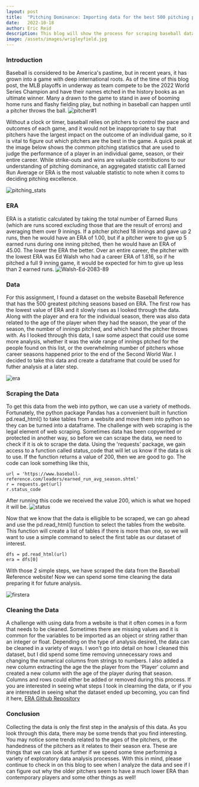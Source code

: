 ```yaml
---
layout: post
title:  "Pitching Dominance: Importing data for the best 500 pitching performances"
date:   2022-10-18
author: Eric Reid
description: This blog will show the process for scraping baseball data from Baseball Reference in preparation for futher analysis.
image: /assets/images/wrigleyfield.jpg
---
```

### Introduction

Baseball is considered to be America's pastime, but in recent years, it has grown into a game with deep international roots. As of the time of this blog post, the MLB playoffs in underway as team compete to be the 2022 World Series Champion and have their names etched in the history books as an ultimate winner. Many a drawn to the game to stand in awe of booming home runs and flashy fielding play, but nothing in baseball can happen until a pitcher throws the ball. 
![pitcher#1](https://user-images.githubusercontent.com/100799679/196492955-b7b60fd3-39ee-4874-9777-eb0b9e275a17.jpg)

Without a clock or timer, baseball relies on pitchers to control the pace and outcomes of each game, and it would not be inappropriate to say that pitchers have the largest impact on the outcome of an individual game, so it is vital to figure out which pitchers are the best in the game. A quick peak at the image below shows the common pitching statistics that are used to judge the performance of a player in an individual game, season, or their entire career. While strike-outs and wins are valuable contributions to our understanding of pitching dominance, an aggregated statistic call Earned Run Average or ERA is the most valuable statistic to note when it coms to deciding pitching excellence. 

![pitching_stats](https://user-images.githubusercontent.com/100799679/196504768-da58d3c5-07c9-4d13-8154-ed324b1f0771.jpg)

### ERA

ERA is a statistic calculated by taking the total number of Earned Runs (which are runs scored excluding those that are the result of errors) and averaging them over 9 innings. If a pitcher pitched 18 innings and gave up 2 runs, then he would have an ERA of 1.00, but if a pitcher were to give up 5 earned runs during one inning pitched, then he would have an ERA of 45.00. The lower the ERA the better. Over an entire career, the pitcher with the lowest ERA was Ed Walsh who had a career ERA of 1.816, so if he pitched a full 9 inning game, it would be expected for him to give up less than 2 earned runs. 
![Walsh-Ed-2083-89](https://user-images.githubusercontent.com/100799679/196507495-fa76ce85-3dbe-4969-bcab-0421f0d9bc0b.jpg)

### Data

For this assignment, I found a dataset on the website Baseball Reference that has the 500 greatest pitching seasons based on ERA. The first row has the lowest value of ERA and it slowly rises as I looked through the data. Along with the player and era for the individual season, there was also data related to the age of the player when they had the season, the year of the season, the number of innings pitched, and which hand the pitcher throws with. As I looked through this data, I saw some aspect that could use some more analysis, whether it was the wide range of innings ptched for the people found on this list, or the overwhelming number of pitchers whose career seasons happened prior to the end of the Second World War. I decided to take this data and create a dataframe that could be used for futher analysis at a later step.

![era](https://user-images.githubusercontent.com/100799679/196507717-df5ea449-8bc3-4947-a542-b99e163fba61.jpg)

### Scraping the Data

To get this data from the web into python, we can use a variety of methods. Fortunately, the python package Pandas has a convenient built in function pd.read_html() to take tables from a website and move them into python so they can be turned into a dataframe. The challenge with web scraping is the legal element of web scraping. Sometimes data has been copywrited or protected in another way, so before we can scrape the data, we need to check if it is ok to scrape the data. Using the 'requests' package, we gain access to a function called status_code that will let us know if the data is ok to use. If the function returns a value of 200, then we are good to go. The code can look something like this,

```
url = 'https://www.baseball-reference.com/leaders/earned_run_avg_season.shtml'
r = requests.get(url)
r.status_code
```
After running this code we received the value 200, which is what we hoped it will be.
![status](https://user-images.githubusercontent.com/100799679/196509341-ff6f2658-aa3f-4abe-94f8-86f3fcb20714.jpg)

Now that we know that the data is elligible to be scraped, we can go ahead and use the pd.read_html() function to select the tables from the website. This function will create a list of tables if there is more than one, so we will want to use a simple command to select the first table as our dataset of interest.
```
dfs = pd.read_html(url)
era = dfs[0]
```
With those 2 simple steps, we have scraped the data from the Baseball Reference website! Now we can spend some time cleaning the data preparing it for future analysis.

![firstera](https://user-images.githubusercontent.com/100799679/196510196-cbde56dd-80c6-42ae-b5a1-024175de7bb1.jpg)

### Cleaning the Data

A challenge with using data from a website is that it often comes in a form that needs to be cleaned. Sometimes there are missing values and it is common for the variables to be imported as an object or string rather than an integer or float. Depending on the type of analysis desired, the data can be cleaned in a variety of ways. I won't go into detail on how I cleaned this dataset, but I did spend some time removing unnecessary rows and changing the numerical columns from strings to numbers. I also added a new column extracting the age the the player from the 'Player' column and created a new column with the age of the player during that season. Columns and rows could either be added or removed during this process. If you are interested in seeing what steps I took in clearning the data, or if you are interested in seeing what the dataset ended up becoming, you can find it here, [ERA Github Repository](https://github.com/erictreid514/baseball_era)

### Conclusion

Collecting the data is only the first step in the analysis of this data. As you look through this data, there may be some trends that you find interesting. You may notice some trends related to the ages of the pitchers, or the handedness of the pitchers as it relates to their season era. These are things that we can look at further if we spend some time performing a variety of exploratory data analysis processes. With this in mind, please continue to check in on this blog to see when I analyze the data and see if I can figure out why the older pitchers seem to have a much lower ERA than contemporary players and some other things as well!
